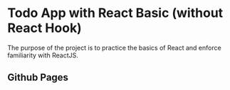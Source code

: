 # Todo App with React Basic (without React Hook)

The purpose of the project is to practice the basics of React and enforce familiarity with ReactJS.

## Github Pages
